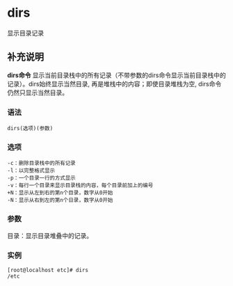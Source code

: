 dirs
===

显示目录记录

## 补充说明

**dirs命令** 显示当前目录栈中的所有记录（不带参数的dirs命令显示当前目录栈中的记录）。dirs始终显示当然目录, 再是堆栈中的内容；即使目录堆栈为空, dirs命令仍然只显示当然目录。

###  语法

```shell
dirs(选项)(参数)
```

###  选项

```shell
-c：删除目录栈中的所有记录
-l：以完整格式显示
-p：一个目录一行的方式显示
-v：每行一个目录来显示目录栈的内容，每个目录前加上的编号
+N：显示从左到右的第n个目录，数字从0开始
-N：显示从右到左的第n个日录，数字从0开始
```

###  参数

目录：显示目录堆叠中的记录。

###  实例

```shell
[root@localhost etc]# dirs
/etc
```


<!-- Linux命令行搜索引擎：https://github.com/wsdo/linux-complete-guide.git -->
